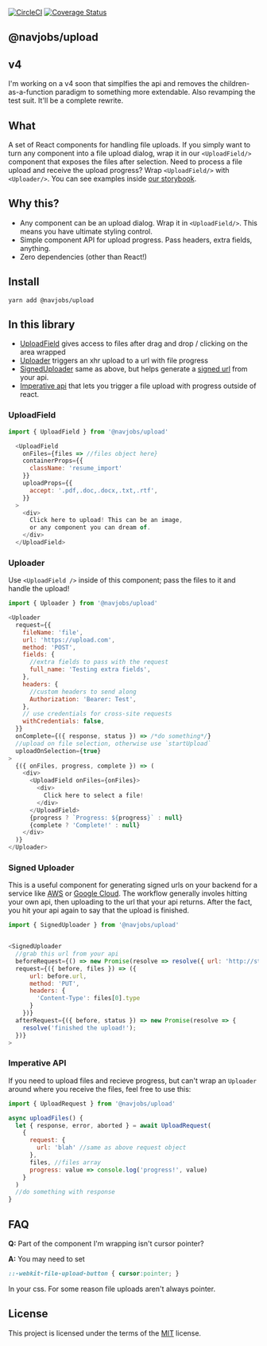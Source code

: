 [![CircleCI](https://circleci.com/gh/navjobs/upload.svg?style=svg)](https://circleci.com/gh/navjobs/upload)
[![Coverage Status](https://coveralls.io/repos/github/navjobs/upload/badge.svg?branch=master)](https://coveralls.io/github/navjobs/upload?branch=master)

## @navjobs/upload

## v4

I'm working on a v4 soon that simplfies the api and removes the children-as-a-function paradigm to something more extendable. Also revamping the test suit. It'll be a complete rewrite.

## What
A set of React components for handling file uploads. If you simply want to turn any component into a file upload dialog, wrap it in our `<UploadField/>` component that exposes the files after selection. Need to process a file upload and receive the upload progress? Wrap `<UploadField/>` with `<Uploader/>`. You can see examples inside [our storybook](/stories/index.js).

## Why this?

- Any component can be an upload dialog. Wrap it in `<UploadField/>`. This means you have ultimate styling control.
- Simple component API for upload progress. Pass headers, extra fields, anything.
- Zero dependencies (other than React!)

## Install

```
yarn add @navjobs/upload
```

## In this library

- [UploadField](#uploadfield) gives access to files after drag and drop / clicking on the area wrapped
- [Uploader](#uploader) triggers an xhr upload to a url with file progress
- [SignedUploader](#signed-uploader) same as above, but helps generate a [signed url](https://cloud.google.com/storage/docs/access-control/signed-urls) from your api.
- [Imperative api](#imperative-api) that lets you trigger a file upload with progress outside of react.

### UploadField

```js
import { UploadField } from '@navjobs/upload'

  <UploadField
    onFiles={files => //files object here}
    containerProps={{
      className: 'resume_import'
    }}
    uploadProps={{
      accept: '.pdf,.doc,.docx,.txt,.rtf',
    }}
  >
    <div>
      Click here to upload! This can be an image,
      or any component you can dream of.
    </div>
  </UploadField>
```

### Uploader

Use `<UploadField />` inside of this component; pass the files to it and handle the upload!

```js
import { Uploader } from '@navjobs/upload'

<Uploader
  request={{
    fileName: 'file',
    url: 'https://upload.com',
    method: 'POST',
    fields: {
      //extra fields to pass with the request
      full_name: 'Testing extra fields',
    },
    headers: {
      //custom headers to send along
      Authorization: 'Bearer: Test',
    },
    // use credentials for cross-site requests
    withCredentials: false,
  }}
  onComplete={({ response, status }) => /*do something*/}
  //upload on file selection, otherwise use `startUpload`
  uploadOnSelection={true}
>
  {({ onFiles, progress, complete }) => (
    <div>
      <UploadField onFiles={onFiles}>
        <div>
          Click here to select a file!
        </div>
      </UploadField>
      {progress ? `Progress: ${progress}` : null}
      {complete ? 'Complete!' : null}
    </div>
  )}
</Uploader>
```

### Signed Uploader

This is a useful component for generating signed urls on your backend for a service like  [AWS](http://docs.aws.amazon.com/AmazonCloudFront/latest/DeveloperGuide/private-content-signed-urls.html) or [Google Cloud](https://cloud.google.com/storage/docs/access-control/signed-urls).
The workflow generally involes hitting your own api, then uploading to the url that your api returns. After the fact, you hit your api again to say that the upload is finished.

```js
import { SignedUploader } from '@navjobs/upload'


<SignedUploader
  //grab this url from your api
  beforeRequest={() => new Promise(resolve => resolve({ url: 'http://storage.googlecloud.com' }))}
  request={({ before, files }) => ({
      url: before.url,
      method: 'PUT',
      headers: {
        'Content-Type': files[0].type
      }
    })}
  afterRequest={({ before, status }) => new Promise(resolve => {
    resolve('finished the upload!');
  })}
>

```

### Imperative API

If you need to upload files and recieve progress, but can't wrap an `Uploader` around where you receive the files, feel free to use this:

```js
import { UploadRequest } from '@navjobs/upload'

async uploadFiles() {
  let { response, error, aborted } = await UploadRequest(
    {
      request: {
        url: 'blah' //same as above request object
      },
      files, //files array
      progress: value => console.log('progress!', value)
    }  
  )
  //do something with response
}
```


## FAQ

**Q:** Part of the component I'm wrapping isn't cursor pointer?

**A:** You may need to set

```css
::-webkit-file-upload-button { cursor:pointer; }
```
In your css. For some reason file uploads aren't always pointer.

## License

This project is licensed under the terms of the [MIT](/LICENSE.md) license.
